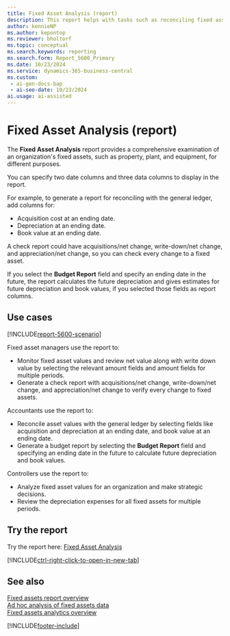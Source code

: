 ```yaml
---
title: Fixed Asset Analysis (report)
description: This report helps with tasks such as reconciling fixed asset values with your general ledger, or reviewing net values and write down values. You can also see information only for sold fixed assets.
author: kennieNP
ms.author: kepontop
ms.reviewer: bholtorf
ms.topic: conceptual
ms.search.keywords: reporting
ms.search.form: Report_5600_Primary
ms.date: 10/23/2024
ms.service: dynamics-365-business-central
ms.custom:
 - ai-gen-docs-bap
 - ai-seo-date: 10/23/2024
ai.usage: ai-assisted
---
```


# Fixed Asset Analysis (report)

The **Fixed Asset Analysis** report provides a comprehensive examination of an organization's fixed assets, such as property, plant, and equipment, for different purposes.

You can specify two date columns and three data columns to display in the report.

For example, to generate a report for reconciling with the general ledger, add columns for:

* Acquisition cost at an ending date.
* Depreciation at an ending date.
* Book value at an ending date.

A check report could have acquisitions/net change, write-down/net change, and appreciation/net change, so you can check every change to a fixed asset.

If you select the **Budget Report** field and specify an ending date in the future, the report calculates the future depreciation and gives estimates for future depreciation and book values, if you selected those fields as report columns.

## Use cases

[!INCLUDE[report-5600-scenario](../includes/report-5600-scenario-include.md)]

<!-- 

Prompt

Below is a report in an ERP system. Provide 3-4 use cases for different personas working with fixed asset management or finance for fixed assets.
Format like this:    
  
As a <persona>, use the report to    
* use case 1  
* use case 2    

Do not capitalize the persona names. 

Do not start lines with "Use the data to"

## Report name
Fixed Asset Analysis

## Report description
Fixed Asset Analysis Report is a flexible reporting option that provides a comprehensive examination of an organization's fixed assets, such as property, plant, and equipment (PP&E), for different purposes. If the purpose is to reconcile asset values with GL then fields like acquisition, depreciation can be selected. If the purpose is about reviewing net value along with write down value, users can use this report accordingly by choosing the relevant amount fields and amount fields for multiple periods.

### What the report does
The *Fixed Asset Analysis* report is a flexible reporting option that provides a comprehensive examination of an organization's fixed assets, such as property, plant, and equipment (PP&E), for different purposes. 
You can specify two date columns and three data columns to see in the report. 
For example, to generate a report to use for reconciling with the general ledger, add columns for acquisition cost at ending date, depreciation at ending date, and book value at ending date. A check report could have acquisitions/net change, write-down/net change, and Appreciation/net change, so every change to fixed asset can be checked if necessary. 
If you select the **Budget Report** field and specify an ending date in the future, the report will calculate the future depreciation and can give estimates for future depreciation and book values, if you selected those fields as report columns.

### Use cases
Analyze your fixed assets, use this report to aid you in tasks such as reconcile asset values with your general ledger (G/L) or reviewing net value along with write down value.

Please include your data sources and URLs

-->

Fixed asset managers use the report to:

* Monitor fixed asset values and review net value along with write down value by selecting the relevant amount fields and amount fields for multiple periods.
* Generate a check report with acquisitions/net change, write-down/net change, and appreciation/net change to verify every change to fixed assets.

Accountants use the report to:

* Reconcile asset values with the general ledger by selecting fields like acquisition and depreciation at an ending date, and book value at an ending date.
* Generate a budget report by selecting the **Budget Report** field and specifying an ending date in the future to calculate future depreciation and book values.

Controllers use the report to:

* Analyze fixed asset values for an organization and make strategic decisions.
* Review the depreciation expenses for all fixed assets for multiple periods.

## Try the report

Try the report here: [Fixed Asset Analysis](https://businesscentral.dynamics.com?report=5600)

[!INCLUDE[ctrl-right-click-to-open-in-new-tab](../includes/ctrl-right-click-to-open-in-new-tab.md)]

## See also

[Fixed assets report overview](../fa-reports.md)  
[Ad hoc analysis of fixed assets data](../ad-hoc-analysis-fa.md)  
[Fixed assets analytics overview](../fa-analytics-overview.md)  

[!INCLUDE[footer-include](../includes/footer-banner.md)]